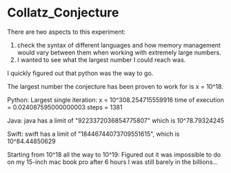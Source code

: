 # Collatz_Conjecture

There are two aspects to this experiment:
1. check the syntax of different languages and how memory management would vary between them when working with extremely large numbers.
2. I wanted to see what the largest number I could reach was. 

I quickly figured out that python was the way to go. 

The largest number the conjecture has been proven to work for is x = 10^18. 

Python:
Largest single iteration:
x = 10^308.254715559916
time of execution = 0.024087595000000003
steps = 1381


Java:
java has a limit of "9223372036854775807" which is 10^78.79324245

Swift:
swift has a limit of "18446744073709551615", which is 10^84.44850629

Starting from 10^18 all the way to 10^19:
Figured out it was impossible to do on my 15-inch mac book pro after 6 hours I was still barely in the billions...

